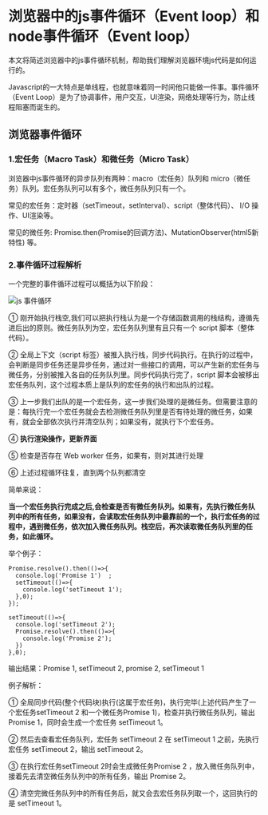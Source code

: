 # 浏览器中的js事件循环（Event loop）和node事件循环（Event loop）

本文将简述浏览器中的js事件循环机制，帮助我们理解浏览器环境js代码是如何运行的。

Javascript的一大特点是单线程，也就意味着同一时间他只能做一件事。事件循环（Event Loop）是为了协调事件，用户交互，UI渲染，网络处理等行为，防止线程阻塞而诞生的。

## 浏览器事件循环

### 1.宏任务（Macro Task）和微任务（Micro Task） 

浏览器中js事件循环的异步队列有两种：macro（宏任务）队列和 micro（微任务）队列。宏任务队列可以有多个，微任务队列只有一个。

常见的宏任务：定时器（setTimeout，setInterval）、script（整体代码）、 I/O 操作、UI渲染等。 

常见的微任务: Promise.then(Promise的回调方法)、MutationObserver(html5新特性) 等。 

### 2.事件循环过程解析

一个完整的事件循环过程可以概括为以下阶段：

![js 事件循环](/static/images/event_loop.png) 

① 刚开始执行栈空,我们可以把执行栈认为是一个存储函数调用的栈结构，遵循先进后出的原则。微任务队列为空，宏任务队列里有且只有一个 script 脚本（整体代码）。 

② 全局上下文（script 标签）被推入执行栈，同步代码执行。在执行的过程中，会判断是同步任务还是异步任务，通过对一些接口的调用，可以产生新的宏任务与微任务，分别被推入各自的任务队列里。同步代码执行完了，script 脚本会被移出宏任务队列，这个过程本质上是队列的宏任务的执行和出队的过程。 

③ 上一步我们出队的是一个宏任务，这一步我们处理的是微任务。但需要注意的是：每执行完一个宏任务就会去检测微任务队列里是否有待处理的微任务，如果有，就会全部依次执行并清空队列；如果没有，就执行下个宏任务。

④ **执行渲染操作，更新界面**

⑤ 检查是否存在 Web worker 任务，如果有，则对其进行处理

⑥ 上述过程循环往复，直到两个队列都清空 

简单来说： 

**当一个宏任务执行完成之后,会检查是否有微任务队列。如果有，先执行微任务队列中的所有任务，如果没有，会读取宏任务队列中最靠前的一个，执行宏任务的过程中，遇到微任务，依次加入微任务队列。栈空后，再次读取微任务队列里的任务，如此循环。**

举个例子： 

```
Promise.resolve().then(()=>{
  console.log('Promise 1')  ;
  setTimeout(()=>{
    console.log('setTimeout 1');
  },0);
});

setTimeout(()=>{
  console.log('setTimeout 2');
  Promise.resolve().then(()=>{
    console.log('Promise 2');
  })
},0);

``` 

输出结果：Promise 1, setTimeout 2, promise 2, setTimeout 1

例子解析：

① 全局同步代码(整个代码块)执行(这属于宏任务)，执行完毕(上述代码产生了一个宏任务setTimeout 2 和一个微任务Promise 1)，检查并执行微任务队列，输出Promise 1，同时会生成一个宏任务 setTimeout 1。 

② 然后去查看宏任务队列，宏任务 setTimeout 2 在 setTimeout 1 之前，先执行宏任务 setTimeout 2，输出 setTimeout 2。 

③ 在执行宏任务setTimeout 2时会生成微任务Promise 2 ，放入微任务队列中，接着先去清空微任务队列中的所有任务，输出 Promise 2。 

④ 清空完微任务队列中的所有任务后，就又会去宏任务队列取一个，这回执行的是 setTimeout 1。